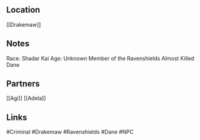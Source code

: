 ## Location
[[Drakemaw]]

## Notes
Race: Shadar Kai
Age: Unknown
Member of the Ravenshields
Almost Killed Dane

## Partners
[[Agi]]
[[Adela]]

## Links
#Criminal #Drakemaw #Ravenshields #Dane #NPC 
